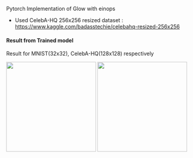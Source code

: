 Pytorch Implementation of Glow with einops

* Used CelebA-HQ 256x256 resized dataset : https://www.kaggle.com/badasstechie/celebahq-resized-256x256

#### Result from Trained model
Result for MNIST(32x32), CelebA-HQ(128x128) respectively

<img src="https://user-images.githubusercontent.com/48702949/152722622-de095abb-5e54-4693-97c2-5feb660419c0.jpg" width="240" height="240"/> <img src="https://user-images.githubusercontent.com/48702949/139892655-55423eab-3304-41df-b680-b60958e0090a.jpg" width="240" height="240"/>
